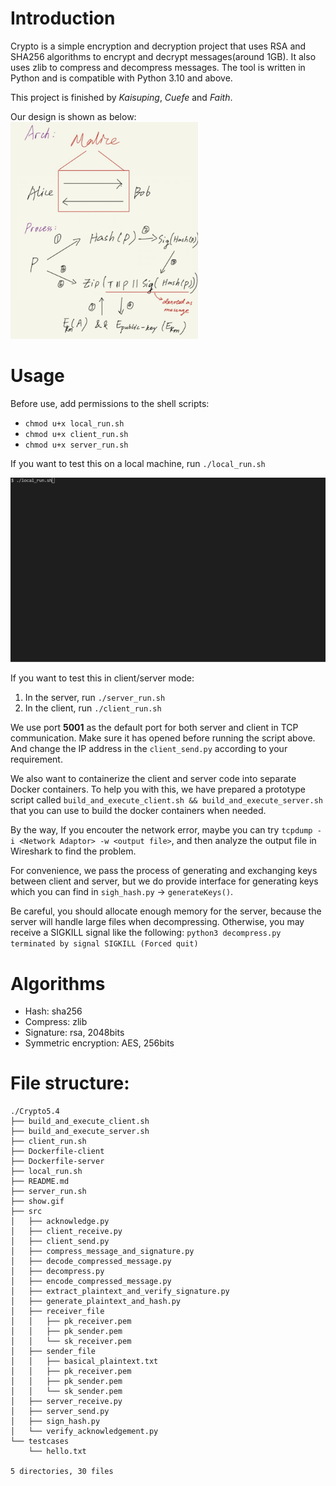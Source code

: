 # Introduction
Crypto is a simple encryption and decryption project that uses RSA and SHA256
algorithms to encrypt and decrypt messages(around 1GB). It also uses zlib to 
compress and decompress messages. The tool is written in Python and is compatible
with Python 3.10 and above.

This project is finished by *Kaisuping*, *Cuefe* and *Faith*.

Our design is shown as below:
<img src="./design.png" alt="Image" width="300">

# Usage
Before use, add permissions to the shell scripts:
- `chmod u+x local_run.sh`
- `chmod u+x client_run.sh`
- `chmod u+x server_run.sh`

If you want to test this on a local machine, 
    run `./local_run.sh`

![Reference](./show.gif)

If you want to test this in client/server mode:
1. In the server, run `./server_run.sh`
2. In the client, run `./client_run.sh`

We use port **5001** as the default port for both server and client in TCP communication.
Make sure it has opened before running the script above. And change the IP address in 
the `client_send.py` according to your requirement.

We also want to containerize the client and server code into separate Docker containers. To help 
you with this, we have prepared a prototype script called `build_and_execute_client.sh && build_and_execute_server.sh` that you can use to build the docker containers when needed.

By the way, If you encouter the network error, maybe you can try `tcpdump -i <Network Adaptor> -w <output file>`,
and then analyze the output file in Wireshark to find the problem.

For convenience, we pass the process of generating and exchanging keys between client and server,
but we do provide interface for generating keys which you can find in `sigh_hash.py` -> `generateKeys()`.

Be careful, you should allocate enough memory for the server, because the server will handle 
large files when decompressing. Otherwise, you may receive a SIGKILL signal like the following:
    `python3 decompress.py terminated by signal SIGKILL (Forced quit)`

# Algorithms
- Hash: sha256
- Compress: zlib
- Signature: rsa, 2048bits
- Symmetric encryption: AES, 256bits

# File structure:
```
./Crypto5.4
├── build_and_execute_client.sh
├── build_and_execute_server.sh
├── client_run.sh
├── Dockerfile-client
├── Dockerfile-server
├── local_run.sh
├── README.md
├── server_run.sh
├── show.gif
├── src
│   ├── acknowledge.py
│   ├── client_receive.py
│   ├── client_send.py
│   ├── compress_message_and_signature.py
│   ├── decode_compressed_message.py
│   ├── decompress.py
│   ├── encode_compressed_message.py
│   ├── extract_plaintext_and_verify_signature.py
│   ├── generate_plaintext_and_hash.py
│   ├── receiver_file
│   │   ├── pk_receiver.pem
│   │   ├── pk_sender.pem
│   │   └── sk_receiver.pem
│   ├── sender_file
│   │   ├── basical_plaintext.txt
│   │   ├── pk_receiver.pem
│   │   ├── pk_sender.pem
│   │   └── sk_sender.pem
│   ├── server_receive.py
│   ├── server_send.py
│   ├── sign_hash.py
│   └── verify_acknowledgement.py
└── testcases
    └── hello.txt

5 directories, 30 files
```